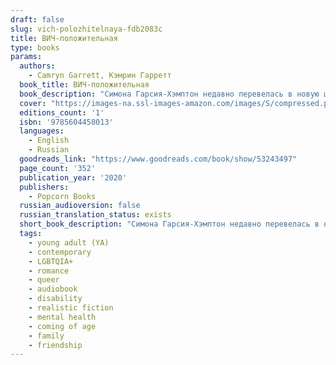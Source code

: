 ```yaml
---
draft: false
slug: vich-polozhitelnaya-fdb2083c
title: ВИЧ-положительная
type: books
params:
  authors:
    - Camryn Garrett, Кэмрин Гарретт
  book_title: ВИЧ-положительная
  book_description: "Симона Гарсия-Хэмптон недавно перевелась в новую школу и уже успела обзавестись лучшими подругами, стать режиссером школьного мюзикла и влюбиться в спортсмена Майлза, которому она, кажется, тоже нравится. Единственное, чего она опасается,— что одноклассники узнают о ее ВИЧ-положительном статусе, ведь именно это вынудило ее покинуть старую школу. Поначалу на новом месте все идет просто отлично, но однажды Симона получает записку с угрозой: если она не перестанет общаться с Майлзом, о ее секрете узнают все..."
  cover: "https://images-na.ssl-images-amazon.com/images/S/compressed.photo.goodreads.com/books/1587553943i/53243497.jpg"
  editions_count: '1'
  isbn: '9785604458013'
  languages:
    - English
    - Russian
  goodreads_link: "https://www.goodreads.com/book/show/53243497"
  page_count: '352'
  publication_year: '2020'
  publishers:
    - Popcorn Books
  russian_audioversion: false
  russian_translation_status: exists
  short_book_description: "Симона Гарсия-Хэмптон недавно перевелась в новую школу и уже успела обзавестись лучшими подругами, стать режиссером школьного мюзикла и влюбиться в спортсмена Майлза."
  tags:
    - young adult (YA)
    - contemporary
    - LGBTQIA+
    - romance
    - queer
    - audiobook
    - disability
    - realistic fiction
    - mental health
    - coming of age
    - family
    - friendship
---
```

 